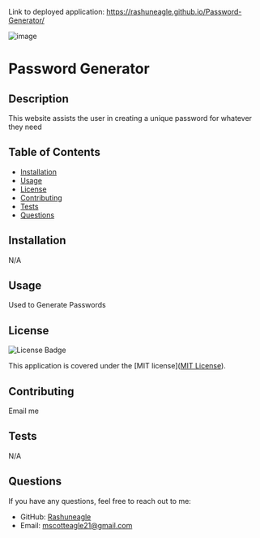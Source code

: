 Link to deployed application: https://rashuneagle.github.io/Password-Generator/

![image](https://github.com/Rashuneagle/Password-Generator/assets/152398969/fa70655d-61b6-4b48-8ee3-8f2620d4ef60)


# Password Generator

## Description
This website assists the user in creating a unique password for whatever they need

## Table of Contents
- [Installation](#installation)
- [Usage](#usage)
- [License](#license)
- [Contributing](#contributing)
- [Tests](#tests)
- [Questions](#questions)

## Installation
N/A

## Usage
Used to Generate Passwords

## License
![License Badge](https://img.shields.io/badge/license-MIT-brightgreen)

This application is covered under the [MIT license]([MIT License](https://opensource.org/licenses/MIT)).

## Contributing
Email me

## Tests
N/A

## Questions
If you have any questions, feel free to reach out to me:
- GitHub: [Rashuneagle](https://github.com/Rashuneagle)
- Email: mscotteagle21@gmail.com
